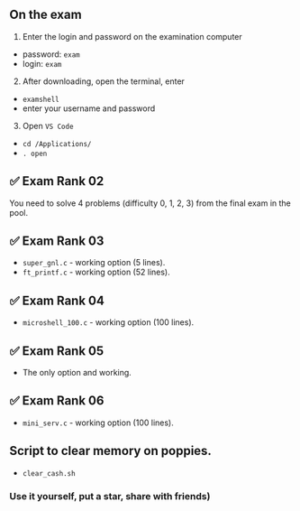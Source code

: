 ## On the exam
1. Enter the login and password on the examination computer
- password: `exam`
- login: `exam`

2. After downloading, open the terminal, enter
- `examshell`
- enter your username and password

3. Open `VS Code`
- `cd /Applications/`
- `. open`


## :white_check_mark: Exam Rank 02
You need to solve 4 problems (difficulty 0, 1, 2, 3) from the final exam in the pool.

## :white_check_mark: Exam Rank 03
- `super_gnl.c` - working option (5 lines).
- `ft_printf.c` - working option (52 lines).

## :white_check_mark: Exam Rank 04
- `microshell_100.c` - working option (100 lines).

## :white_check_mark: Exam Rank 05
- The only option and working.

## :white_check_mark: Exam Rank 06
- `mini_serv.c` - working option (100 lines).

## Script to clear memory on poppies.
- `clear_cash.sh`


### Use it yourself, put a star, share with friends)
